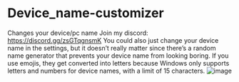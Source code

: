 # Device_name-customizer
Changes your device/pc name
Join my discord: https://discord.gg/zsGTqgnsmK
You could also just change your device name in the settings, but it doesn’t really matter since there’s a random name generator that prevents your device name from looking boring. If you use emojis, they get converted into letters because Windows only supports letters and numbers for device names, with a limit of 15 characters.
![image](https://github.com/user-attachments/assets/05f08531-8606-42a8-9e57-c9c81f9a6689)
